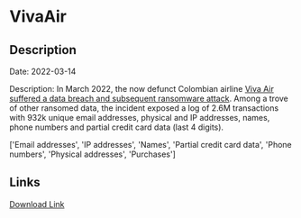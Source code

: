 # VivaAir

## Description

Date: 2022-03-14

Description:
In March 2022, the now defunct Colombian airline <a href="https://muchohacker.lol/2023/01/viva-air-leak-26-millones-de-datos-privados-de-clientes-de-la-aerolinea-de-bajo-costo-estarian-en-linea-desde-hace-nueve-meses/" target="_blank" rel="noopener">Viva Air suffered a data breach and subsequent ransomware attack</a>. Among a trove of other ransomed data, the incident exposed a log of 2.6M transactions with 932k unique email addresses, physical and IP addresses, names, phone numbers and partial credit card data (last 4 digits).


['Email addresses', 'IP addresses', 'Names', 'Partial credit card data', 'Phone numbers', 'Physical addresses', 'Purchases']

## Links

[Download Link](https://link-to.net/1229997/273.1383081248897/dynamic/?r=dml2YWFpci5jb20=)